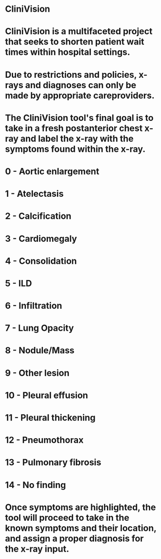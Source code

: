 # CliniVision

# CliniVision is a multifaceted project that seeks to shorten patient wait times within hospital settings.
# Due to restrictions and policies, x-rays and diagnoses can only be made by appropriate careproviders.
# The CliniVision tool's final goal is to take in a fresh postanterior chest x-ray and label the x-ray with the symptoms found within the x-ray.

# 0 - Aortic enlargement
# 1 - Atelectasis
# 2 - Calcification
# 3 - Cardiomegaly
# 4 - Consolidation
# 5 - ILD
# 6 - Infiltration
# 7 - Lung Opacity
# 8 - Nodule/Mass
# 9 - Other lesion
# 10 - Pleural effusion
# 11 - Pleural thickening
# 12 - Pneumothorax
# 13 - Pulmonary fibrosis
# 14 - No finding

# Once symptoms are highlighted, the tool will proceed to take in the known symptoms and their location, and assign a proper diagnosis for the x-ray input.